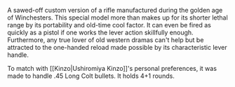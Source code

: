 A sawed-off custom version of a rifle manufactured during the golden age of Winchesters.
This special model more than makes up for its shorter lethal range by its portability and old-time cool factor. It can even be fired as quickly as a pistol if one works the lever action skillfully enough. Furthermore, any true lover of old western dramas can't help but be attracted to the one-handed reload made possible by its characteristic lever handle.

To match with [[Kinzo|Ushiromiya Kinzo]]'s personal preferences, it was made to handle .45 Long Colt bullets.
It holds 4+1 rounds.